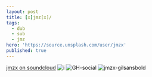 ```yaml
---
layout: post
title: [x]jmz[x]/
tags:
  - dub
  - sub
  - jmz
hero: 'https://source.unsplash.com/user/jmzx'
published: true
---
```

[jmzx on soundcloud](https://www.soundcloud.com/jmzx/dealin-minds-preview)
![i](https://xjmzx.github.io/uploads/me2.png)
![GH-social](https://user-images.githubusercontent.com/1854925/89110436-caaf4380-d474-11ea-8502-5f1194deeaac.png)
![jmzx-gilsansbold](https://user-images.githubusercontent.com/1854925/89110594-7016e700-d476-11ea-9804-d62612a7c540.png)
